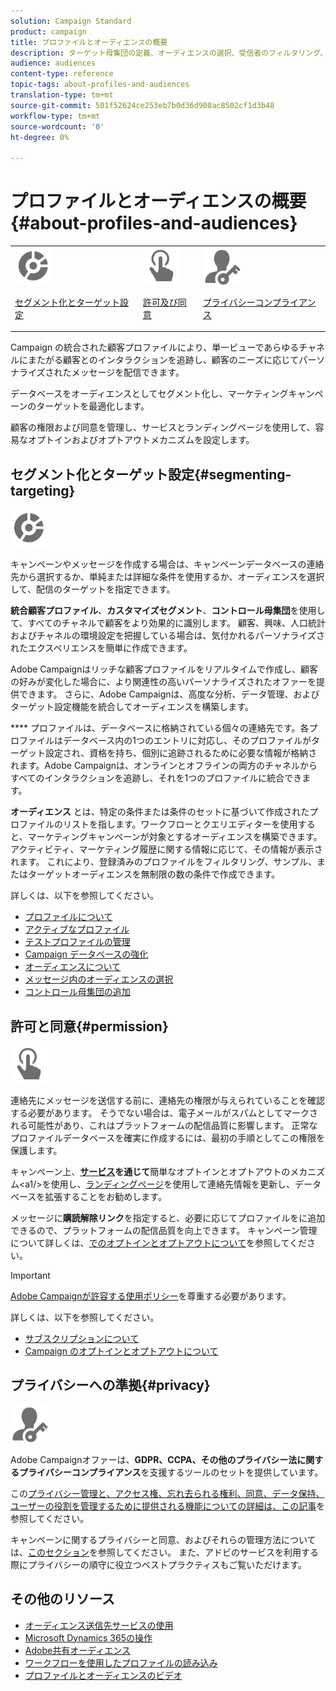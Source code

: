 ```yaml
---
solution: Campaign Standard
product: campaign
title: プロファイルとオーディエンスの概要
description: ターゲット母集団の定義、オーディエンスの選択、受信者のフィルタリング、データの収集、プロファイルの更新をおこないます。
audience: audiences
content-type: reference
topic-tags: about-profiles-and-audiences
translation-type: tm+mt
source-git-commit: 501f52624ce253eb7b0d36d908ac8502cf1d3b48
workflow-type: tm+mt
source-wordcount: '0'
ht-degree: 0%

---
```



# プロファイルとオーディエンスの概要{#about-profiles-and-audiences}

<table>
<tr>
<td><img src="assets/do-not-localize/icon_segment.svg" width="60px"><p><a href="#segmenting-targeting">セグメント化とターゲット設定</a></p></td>
<td><img src="assets/do-not-localize/icon_permission.svg" width="60px"><p><a href="#permission">許可及び同意</a></p></td>
<td><img src="assets/do-not-localize/icon_privacy.svg" width="60px"><p><a href="#privacy">プライバシーコンプライアンス</a></p></td></tr>
</table>

Campaign の統合された顧客プロファイルにより、単一ビューであらゆるチャネルにまたがる顧客とのインタラクションを追跡し、顧客のニーズに応じてパーソナライズされたメッセージを配信できます。

データベースをオーディエンスとしてセグメント化し、マーケティングキャンペーンのターゲットを最適化します。

顧客の権限および同意を管理し、サービスとランディングページを使用して、容易なオプトインおよびオプトアウトメカニズムを設定します。

## セグメント化とターゲット設定{#segmenting-targeting}

<img src="assets/do-not-localize/icon_segment.svg" width="60px">

キャンペーンやメッセージを作成する場合は、キャンペーンデータベースの連絡先から選択するか、単純または詳細な条件を使用するか、オーディエンスを選択して、配信のターゲットを指定できます。

**統合顧客プロファイル**、**カスタマイズセグメント**、**コントロール母集団**&#x200B;を使用して、すべてのチャネルで顧客をより効果的に識別します。 顧客、興味、人口統計およびチャネルの環境設定を把握している場合は、気付かれるパーソナライズされたエクスペリエンスを簡単に作成できます。

Adobe Campaignはリッチな顧客プロファイルをリアルタイムで作成し、顧客の好みが変化した場合に、より関連性の高いパーソナライズされたオファーを提供できます。 さらに、Adobe Campaignは、高度な分析、データ管理、およびターゲット設定機能を統合してオーディエンスを構築します。

**** プロファイルは、データベースに格納されている個々の連絡先です。各プロファイルはデータベース内の1つのエントリに対応し、そのプロファイルがターゲット設定され、資格を持ち、個別に追跡されるために必要な情報が格納されます。Adobe Campaignは、オンラインとオフラインの両方のチャネルからすべてのインタラクションを追跡し、それを1つのプロファイルに統合できます。

**オーディエンス** とは、特定の条件または条件のセットに基づいて作成されたプロファイルのリストを指します。ワークフローとクエリエディターを使用すると、マーケティングキャンペーンが対象とするオーディエンスを構築できます。アクティビティ、マーケティング履歴に関する情報に応じて、その情報が表示されます。 これにより、登録済みのプロファイルをフィルタリング、サンプル、またはターゲットオーディエンスを無制限の数の条件で作成できます。

詳しくは、以下を参照してください。

* [プロファイルについて](../../audiences/using/about-profiles.md)
* [アクティブなプロファイル](../../audiences/using/active-profiles.md)
* [テストプロファイルの管理](../../audiences/using/managing-test-profiles.md)
* [Campaign データベースの強化](../../audiences/using/enriching-campaign-database.md)
* [オーディエンスについて](../../audiences/using/about-audiences.md)
* [メッセージ内のオーディエンスの選択](../../audiences/using/selecting-an-audience-in-a-message.md)
* [コントロール母集団の追加](../../sending/using/control-group.md)

## 許可と同意{#permission}

<img src="assets/do-not-localize/icon_permission.svg"  width="60px">

連絡先にメッセージを送信する前に、連絡先の権限が与えられていることを確認する必要があります。 そうでない場合は、電子メールがスパムとしてマークされる可能性があり、これはプラットフォームの配信品質に影響します。 正常なプロファイルデータベースを確実に作成するには、最初の手順としてこの権限を保護します。

キャンペーン上、**[サービス](../../audiences/using/creating-a-service.md)を通じて**&#x200B;簡単なオプトインとオプトアウトのメカニズム&lt;a1/>を使用し、[ランディングページ](../../channels/using/getting-started-with-landing-pages.md)を使用して連絡先情報を更新し、データベースを拡張することをお勧めします。

メッセージに&#x200B;**購読解除リンク**&#x200B;を指定すると、必要に応じてプロファイルをに追加できるので、プラットフォームの配信品質を向上できます。 キャンペーン管理について詳しくは、[でのオプトインとオプトアウトについて](../../audiences/using/about-opt-in-and-opt-out-in-campaign.md)を参照してください。

>[!IMPORTANT]
>
>[Adobe Campaignが許容する使用ポリシー](https://www.adobe.com/legal/terms/aup.html)を尊重する必要があります。

詳しくは、以下を参照してください。

* [サブスクリプションについて](../../audiences/using/about-subscriptions.md)
* [Campaign のオプトインとオプトアウトについて](../../audiences/using/about-opt-in-and-opt-out-in-campaign.md)

## プライバシーへの準拠{#privacy}

<img src="assets/do-not-localize/icon_privacy.svg" width="60px">

Adobe Campaignオファーは、**GDPR、CCPA、その他のプライバシー法に関するプライバシーコンプライアンス**&#x200B;を支援するツールのセットを提供しています。

この[プライバシー管理と、アクセス権、忘れ去られる権利、同意、データ保持、ユーザーの役割を管理するために提供される機能についての詳細は、この記事](https://helpx.adobe.com/jp/campaign/kb/campaign-privacy.html)を参照してください。

キャンペーンに関するプライバシーと同意、およびそれらの管理方法については、[このセクション](../../start/using/privacy.md)を参照してください。 また、アドビのサービスを利用する際にプライバシーの順守に役立つベストプラクティスもご覧いただけます。

## その他のリソース

* [オーディエンス送信先サービスの使用](../../audiences/using/aep-about-audience-destinations-service.md)
* [Microsoft Dynamics 365の操作](../../integrating/using/working-with-campaign-standard-and-microsoft-dynamics-365.md)
* [Adobe共有オーディエンス](../../integrating/using/sharing-audiences-with-audience-manager-or-people-core-service.md)
* [ワークフローを使用したプロファイルの読み込み](../../automating/using/creating-import-workflow-templates.md)
* [プロファイルとオーディエンスのビデオ](https://docs.adobe.com/content/help/en/campaign-standard-learn/tutorials/profiles-and-audiences/creating-profiles-and-audiences.html)
